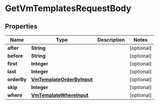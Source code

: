 

# GetVmTemplatesRequestBody


## Properties

Name | Type | Description | Notes
------------ | ------------- | ------------- | -------------
**after** | **String** |  |  [optional]
**before** | **String** |  |  [optional]
**first** | **Integer** |  |  [optional]
**last** | **Integer** |  |  [optional]
**orderBy** | [**VmTemplateOrderByInput**](VmTemplateOrderByInput.md) |  |  [optional]
**skip** | **Integer** |  |  [optional]
**where** | [**VmTemplateWhereInput**](VmTemplateWhereInput.md) |  |  [optional]



